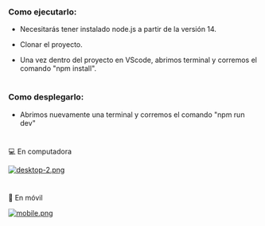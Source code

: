 ### Como ejecutarlo:

- Necesitarás tener instalado node.js a partir de la versión 14.

- Clonar el proyecto.

- Una vez dentro del proyecto en VScode, abrimos terminal y corremos el comando "npm install".

#

### Como desplegarlo:

- Abrimos nuevamente una terminal y corremos el comando "npm run dev"

#

💻 En computadora

[![desktop-2.png](https://i.postimg.cc/jS54LQbp/desktop-2.png)](https://postimg.cc/w7CmrN32)

#

📱 En móvil

[![mobile.png](https://i.postimg.cc/gJQ2HpXy/mobile.png)](https://postimg.cc/yghK7wTW)
